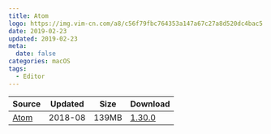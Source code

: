 ```yaml
---
title: Atom
logo: https://img.vim-cn.com/a8/c56f79fbc764353a147a67c27a8d520dc4bac5.png
date: 2019-02-23
updated: 2019-02-23
meta:
  date: false
categories: macOS
tags:
  - Editor
---
```



| Source | Updated | Size | Download |
| ------ | ------- | -------- | -------- |
| <div class="safe">[Atom](http://atom.io)</div> | 2018-08 | 139MB | [1.30.0](https://github.com/atom/atom/releases/download/v1.30.0/atom-mac.zip) |
